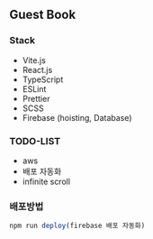 ## Guest Book

### Stack

- Vite.js
- React.js
- TypeScript
- ESLint
- Prettier
- SCSS
- Firebase (hoisting, Database)

### TODO-LIST

- aws
- 배포 자동화
- infinite scroll

### 배포방법

```js
npm run deploy(firebase 배포 자동화)
```
